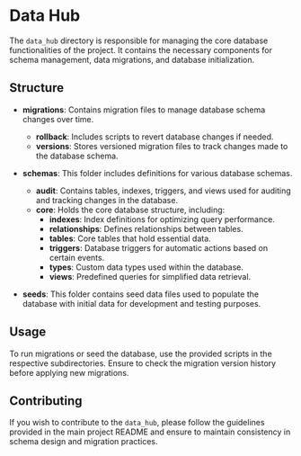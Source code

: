 # Data Hub

The `data_hub` directory is responsible for managing the core database functionalities of the project. It contains the necessary components for schema management, data migrations, and database initialization.

## Structure

- **migrations**: Contains migration files to manage database schema changes over time.
  - **rollback**: Includes scripts to revert database changes if needed.
  - **versions**: Stores versioned migration files to track changes made to the database schema.

- **schemas**: This folder includes definitions for various database schemas.
  - **audit**: Contains tables, indexes, triggers, and views used for auditing and tracking changes in the database.
  - **core**: Holds the core database structure, including:
    - **indexes**: Index definitions for optimizing query performance.
    - **relationships**: Defines relationships between tables.
    - **tables**: Core tables that hold essential data.
    - **triggers**: Database triggers for automatic actions based on certain events.
    - **types**: Custom data types used within the database.
    - **views**: Predefined queries for simplified data retrieval.

- **seeds**: This folder contains seed data files used to populate the database with initial data for development and testing purposes.

## Usage

To run migrations or seed the database, use the provided scripts in the respective subdirectories. Ensure to check the migration version history before applying new migrations.

## Contributing

If you wish to contribute to the `data_hub`, please follow the guidelines provided in the main project README and ensure to maintain consistency in schema design and migration practices.

